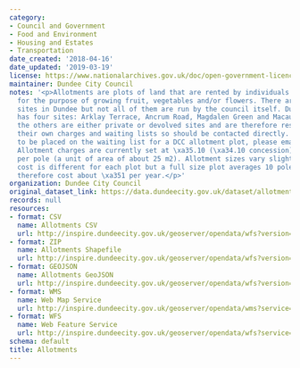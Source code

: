 ```yaml
---
category:
- Council and Government
- Food and Environment
- Housing and Estates
- Transportation
date_created: '2018-04-16'
date_updated: '2019-03-19'
license: https://www.nationalarchives.gov.uk/doc/open-government-licence/version/3/
maintainer: Dundee City Council
notes: '<p>Allotments are plots of land that are rented by individuals or organisations
  for the purpose of growing fruit, vegetables and/or flowers. There are several allotment
  sites in Dundee but not all of them are run by the council itself. Dundee City Council
  has four sites: Arklay Terrace, Ancrum Road, Magdalen Green and Macaulay St. All
  the others are either private or devolved sites and are therefore responsible for
  their own charges and waiting lists so should be contacted directly. If you wish
  to be placed on the waiting list for a DCC allotment plot, please email environment@dundeecity.gov.uk
  Allotment charges are currently set at \xa35.10 (\xa34.10 concession) per annum
  per pole (a unit of area of about 25 m2). Allotment sizes vary slightly so the total
  cost is different for each plot but a full size plot averages 10 poles and would
  therefore cost about \xa351 per year.</p>'
organization: Dundee City Council
original_dataset_link: https://data.dundeecity.gov.uk/dataset/allotments
records: null
resources:
- format: CSV
  name: Allotments CSV
  url: http://inspire.dundeecity.gov.uk/geoserver/opendata/wfs?version=2.0.0&service=wfs&request=GetFeature&typeName=opendata:ALLOTMENTS&outputFormat=csv
- format: ZIP
  name: Allotments Shapefile
  url: http://inspire.dundeecity.gov.uk/geoserver/opendata/wfs?version=2.0.0&service=wfs&request=GetFeature&typeName=opendata:ALLOTMENTS&outputFormat=SHAPE-ZIP
- format: GEOJSON
  name: Allotments GeoJSON
  url: http://inspire.dundeecity.gov.uk/geoserver/opendata/wfs?version=2.0.0&service=wfs&request=GetFeature&typeName=opendata:ALLOTMENTS&outputFormat=json
- format: WMS
  name: Web Map Service
  url: http://inspire.dundeecity.gov.uk/geoserver/opendata/wms?service=WMS&version=1.3.0&request=getCapabilities
- format: WFS
  name: Web Feature Service
  url: http://inspire.dundeecity.gov.uk/geoserver/opendata/wfs?service=WFS&version=1.1.0&request=getCapabilities
schema: default
title: Allotments
---
```

